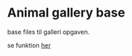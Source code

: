 # Animal gallery base
base files til galleri opgaven.

se funktion [her]( https://bo-nicolaisen.github.io/animal-gallery/)
